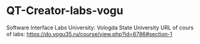 # QT-Creator-labs-vogu
Software Interface Labs
University: Vologda State University
URL of cours of labs: https://do.vogu35.ru/course/view.php?id=6786#section-1

